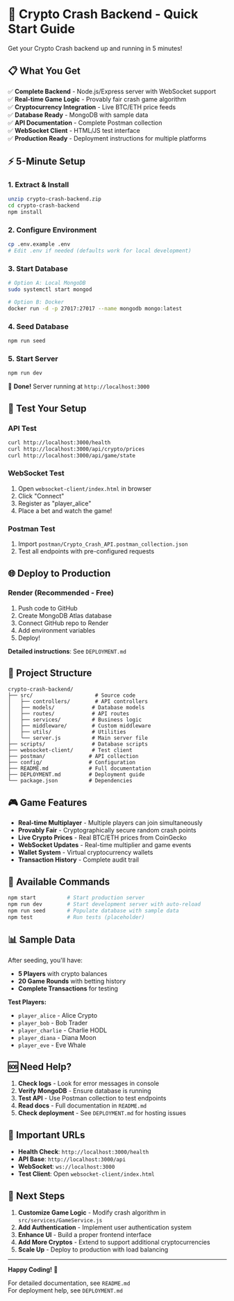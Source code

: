 # 🚀 Crypto Crash Backend - Quick Start Guide

Get your Crypto Crash backend up and running in 5 minutes!

## 📋 What You Get

✅ **Complete Backend** - Node.js/Express server with WebSocket support  
✅ **Real-time Game Logic** - Provably fair crash game algorithm  
✅ **Cryptocurrency Integration** - Live BTC/ETH price feeds  
✅ **Database Ready** - MongoDB with sample data  
✅ **API Documentation** - Complete Postman collection  
✅ **WebSocket Client** - HTML/JS test interface  
✅ **Production Ready** - Deployment instructions for multiple platforms  

## ⚡ 5-Minute Setup

### 1. Extract & Install
```bash
unzip crypto-crash-backend.zip
cd crypto-crash-backend
npm install
```

### 2. Configure Environment
```bash
cp .env.example .env
# Edit .env if needed (defaults work for local development)
```

### 3. Start Database
```bash
# Option A: Local MongoDB
sudo systemctl start mongod

# Option B: Docker
docker run -d -p 27017:27017 --name mongodb mongo:latest
```

### 4. Seed Database
```bash
npm run seed
```

### 5. Start Server
```bash
npm run dev
```

🎉 **Done!** Server running at `http://localhost:3000`

## 🧪 Test Your Setup

### API Test
```bash
curl http://localhost:3000/health
curl http://localhost:3000/api/crypto/prices
curl http://localhost:3000/api/game/state
```

### WebSocket Test
1. Open `websocket-client/index.html` in browser
2. Click "Connect" 
3. Register as "player_alice"
4. Place a bet and watch the game!

### Postman Test
1. Import `postman/Crypto_Crash_API.postman_collection.json`
2. Test all endpoints with pre-configured requests

## 🌐 Deploy to Production

### Render (Recommended - Free)
1. Push code to GitHub
2. Create MongoDB Atlas database
3. Connect GitHub repo to Render
4. Add environment variables
5. Deploy!

**Detailed instructions**: See `DEPLOYMENT.md`

## 📁 Project Structure

```
crypto-crash-backend/
├── src/                    # Source code
│   ├── controllers/        # API controllers
│   ├── models/            # Database models
│   ├── routes/            # API routes
│   ├── services/          # Business logic
│   ├── middleware/        # Custom middleware
│   ├── utils/             # Utilities
│   └── server.js          # Main server file
├── scripts/               # Database scripts
├── websocket-client/      # Test client
├── postman/              # API collection
├── config/               # Configuration
├── README.md             # Full documentation
├── DEPLOYMENT.md         # Deployment guide
└── package.json          # Dependencies
```

## 🎮 Game Features

- **Real-time Multiplayer** - Multiple players can join simultaneously
- **Provably Fair** - Cryptographically secure random crash points
- **Live Crypto Prices** - Real BTC/ETH prices from CoinGecko
- **WebSocket Updates** - Real-time multiplier and game events
- **Wallet System** - Virtual cryptocurrency wallets
- **Transaction History** - Complete audit trail

## 🔧 Available Commands

```bash
npm start          # Start production server
npm run dev        # Start development server with auto-reload
npm run seed       # Populate database with sample data
npm test           # Run tests (placeholder)
```

## 📊 Sample Data

After seeding, you'll have:
- **5 Players** with crypto balances
- **20 Game Rounds** with betting history
- **Complete Transactions** for testing

**Test Players:**
- `player_alice` - Alice Crypto
- `player_bob` - Bob Trader
- `player_charlie` - Charlie HODL
- `player_diana` - Diana Moon
- `player_eve` - Eve Whale

## 🆘 Need Help?

1. **Check logs** - Look for error messages in console
2. **Verify MongoDB** - Ensure database is running
3. **Test API** - Use Postman collection to test endpoints
4. **Read docs** - Full documentation in `README.md`
5. **Check deployment** - See `DEPLOYMENT.md` for hosting issues

## 🔗 Important URLs

- **Health Check**: `http://localhost:3000/health`
- **API Base**: `http://localhost:3000/api`
- **WebSocket**: `ws://localhost:3000`
- **Test Client**: Open `websocket-client/index.html`

## 🚀 Next Steps

1. **Customize Game Logic** - Modify crash algorithm in `src/services/GameService.js`
2. **Add Authentication** - Implement user authentication system
3. **Enhance UI** - Build a proper frontend interface
4. **Add More Cryptos** - Extend to support additional cryptocurrencies
5. **Scale Up** - Deploy to production with load balancing

---

**Happy Coding!** 🎯

For detailed documentation, see `README.md`  
For deployment help, see `DEPLOYMENT.md`

